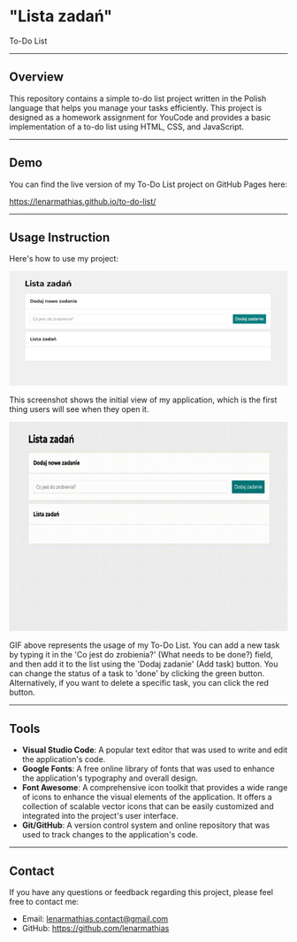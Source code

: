 # "Lista zadań" 
To-Do List

---

## Overview

This repository contains a simple to-do list project written in the Polish language that helps you manage your tasks efficiently. This project is designed as a homework assignment for YouCode and provides a basic implementation of a to-do list using HTML, CSS, and JavaScript.

---

## Demo

You can find the live version of my To-Do List project on GitHub Pages here:

https://lenarmathias.github.io/to-do-list/

---

## Usage Instruction

Here's how to use my project:

![Screenshot of To-Do List](/images/screenshots/mainScreenshot.jpg "Screenshot of To-Do List")

This screenshot shows the initial view of my application, which is the first thing users will see when they open it.

![GIF of To-Do List usage](/images/screenshots/tutorial.gif)

GIF above represents the usage of my To-Do List. You can add a new task by typing it in the 'Co jest do zrobienia?' (What needs to be done?) field, and then add it to the list using the 'Dodaj zadanie' (Add task) button.
You can change the status of a task to 'done' by clicking the green button. Alternatively, if you want to delete a specific task, you can click the red button.

---

## Tools 

- **Visual Studio Code**: A popular text editor that was used to write and edit the application's code.
- **Google Fonts**: A free online library of fonts that was used to enhance the application's typography and overall design.
- **Font Awesome**: A comprehensive icon toolkit that provides a wide range of icons to enhance the visual elements of the application. It offers a collection of scalable vector icons that can be easily customized and integrated into the project's user interface.
- **Git/GitHub**: A version control system and online repository that was used to track changes to the application's code.

---

## Contact

If you have any questions or feedback regarding this project, please feel free to contact me:

- Email: lenarmathias.contact@gmail.com
- GitHub: https://github.com/lenarmathias